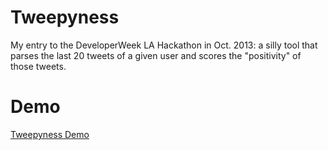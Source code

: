Tweepyness
==========
My entry to the DeveloperWeek LA Hackathon in Oct. 2013: a silly tool that parses the last 20 tweets of a given user and scores the "positivity" of those tweets.

Demo
====
<a href="http://www.kaceycoughlin.com/tweepyness/">Tweepyness Demo</a>
